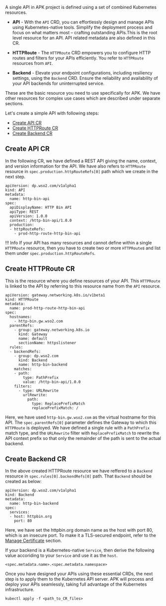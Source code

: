 A single API in APK project is defined using a set of combined Kubernetes resources.

- <b>API</b> - With the `API` CRD, you can effortlessly design and manage APIs using Kubernetes-native tools. Simplify the deployment process and focus on what matters most – crafting outstanding APIs.This is the root level resource for an API. API related metadata are also defined in this CR.

- <b>HTTPRoute</b> -  The `HTTPRoute` CRD empowers you to configure HTTP routes and filters for your APIs efficiently. You refer to `HTTPRoute` resources from  `API`.

- <b>Backend</b> - Elevate your endpoint configurations, including resiliency settings, using the `Backend` CRD. Ensure the reliability and availability of your API backends for uninterrupted service.

These are the basic resource you need to use specifically for APK. We have other resources for complex use cases which are described under separate sections.

Let's create a simple API with following steps:

- [Create API CR](#create-api-cr)
- [Create HTTPRoute CR](#create-httproute-cr)
- [Create Backend CR](#create-backend-cr)

## Create API CR 

In the following CR, we have defined a REST API giving the name, context, and version information for the API. We have also refers to `HTTPRoute` resource in `spec.production.httpRouteRefs[0]` path which we create in the next step.

```
apiVersion: dp.wso2.com/v1alpha1
kind: API
metadata:
  name: http-bin-api
spec:
  apiDisplayName: HTTP Bin API
  apiType: REST
  apiVersion: 1.0.0
  context: /http-bin-api/1.0.0
  production:
  - httpRouteRefs:
    - prod-http-route-http-bin-api
```

!!! Info
    If your API has many resources and cannot define within a single `HTTPRoute` resource, then you have to create two or more `HTTPRoute`s and list them under `spec.production.httpRouteRefs`.

## Create HTTPRoute CR

This is the resource where you define resources of your API. This `HTTPRoute` is linked to the API by referring to this resource name from the `API` resource.

```
apiVersion: gateway.networking.k8s.io/v1beta1
kind: HTTPRoute
metadata:
  name: prod-http-route-http-bin-api
spec:
  hostnames:
    - http-bin.gw.wso2.com
  parentRefs:
    - group: gateway.networking.k8s.io
      kind: Gateway
      name: default
      sectionName: httpslistener
  rules:
  - backendRefs:
    - group: dp.wso2.com
      kind: Backend
      name: http-bin-backend
    matches:
    - path:
        type: PathPrefix
        value: /http-bin-api/1.0.0
    filters:
      - type: URLRewrite
        urlRewrite:
          path:
            type: ReplacePrefixMatch
            replacePrefixMatch: /
```

Here, we have used `http-bin.gw.wso2.com` as the virtual hostname for this API. The `spec.parentRefs[0]` parameter defines the Gateway to which this `HTTPRoute` is deployed. We have defined a single rule with a `PathPrefix` match type, and the `URLRewrite` filter with `ReplacePrefixMatch` to rewrite the API context prefix so that only the remainder of the path is sent to the actual backend.

## Create Backend CR

In the above created HTTPRoute resource we have reffered to a `Backend` resource in `spec.rules[0].backendRefs[0]` path. That `Backend` should be created as below:

```
apiVersion: dp.wso2.com/v1alpha1
kind: Backend
metadata:
  name: http-bin-backend
spec:
  services:
  - host: httpbin.org
    port: 80
```

Here, we have set the httpbin.org domain name as the host with port 80, which is an insecure port. To make it a TLS-secured endpoint, refer to the [Manage Certificate](../manage-service-endpoint/manage-certificate.md) section.

If your backend is a Kubernetes-native `Service`, then derive the following value accoriding to your `Service` and use it as the `host`. 

```
<spec.metadata.name>.<spec.metadata.namespace>
```

Once you have designed your APIs using these essential CRDs, the next step is to apply them to the Kubernetes API server. APK will process and deploy your APIs seamlessly, taking full advantage of the Kubernetes infrastructure.

```
kubectl apply -f <path_to_CR_files>
```
